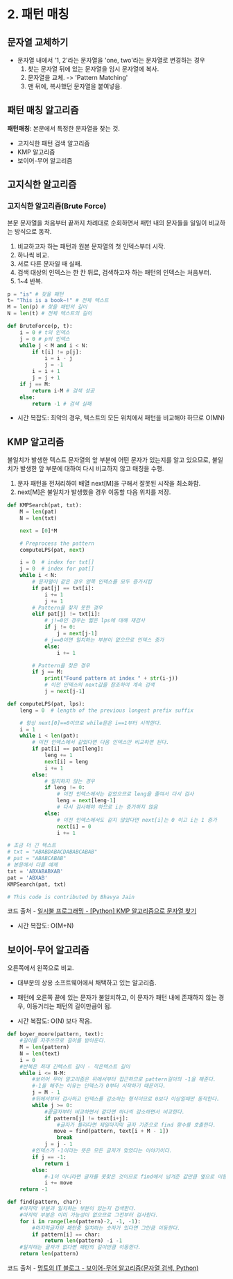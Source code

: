 # 2. 패턴 매칭



## 문자열 교체하기

- 문자열 내에서 '1, 2'라는 문자열을 'one, two'라는 문자열로 변경하는 경우
  1. 찾는 문자열 뒤에 있는 문자열을 임시 문자열에 복사.
  2. 문자열을 교체. -> \'Pattern Matching\'
  3. 맨 뒤에, 복사했던 문자열을 붙여넣음.



## 패턴 매칭 알고리즘

**패턴매칭**: 본문에서 특정한 문자열을 찾는 것.

- 고지식한 패턴 검색 알고리즘
- KMP 알고리즘
- 보이어-무어 알고리즘



## 고지식한 알고리즘

### 고지식한 알고리즘(Brute Force)

본문 문자열을 처음부터 끝까지 차례대로 순회하면서 패턴 내의 문자들을 일일이 비교하는 방식으로 동작.

1. 비교하고자 하는 패턴과 원본 문자열의 첫 인덱스부터 시작.
2. 하나씩 비교.
3. 서로 다른 문자일 때 실패.
4. 검색 대상의 인덱스는 한 칸 뒤로, 검색하고자 하는 패턴의 인덱스는 처음부터.
5. 1~4 반복.

```python
p = "is" # 찾을 패턴
t= "This is a book~!" # 전체 텍스트
M = len(p) # 찾을 패턴의 길이
N = len(t) # 전체 텍스트의 길이

def BruteForce(p, t):
    i = 0 # t의 인덱스
    j = 0 # p의 인덱스
    while j < M and i < N:
        if t[i] != p[j]:
            i = i - j
            j = -1
        i = i + 1
        j = j + 1
    if j == M:
        return i-M # 검색 성공
    else:
        return -1 # 검색 실패
```

- 시간 복잡도: 최악의 경우, 텍스트의 모든 위치에서 패턴을 비교해야 하므로 O(MN)



## KMP 알고리즘

불일치가 발생한 텍스트 문자열의 앞 부분에 어떤 문자가 있는지를 알고 있으므로, 불일치가 발생한 앞 부분에 대하여 다시 비교하지 않고 매칭을 수행.

1. 문자 패턴을 전처리하여 배열 next[M]을 구해서 잘못된 시작을 최소화함.
2. next[M]은 불일치가 발생했을 경우 이동할 다음 위치를 저장.

```python
def KMPSearch(pat, txt):
    M = len(pat)
    N = len(txt)

    next = [0]*M

    # Preprocess the pattern
    computeLPS(pat, next)

    i = 0  # index for txt[]
    j = 0  # index for pat[]
    while i < N:
        # 문자열이 같은 경우 양쪽 인덱스를 모두 증가시킴
        if pat[j] == txt[i]:
            i += 1
            j += 1
        # Pattern을 찾지 못한 경우
        elif pat[j] != txt[i]:
            # j!=0인 경우는 짧은 lps에 대해 재검사
            if j != 0:
                j = next[j-1]
            # j==0이면 일치하는 부분이 없으므로 인덱스 증가
            else:
                i += 1

        # Pattern을 찾은 경우
        if j == M:
            print("Found pattern at index " + str(i-j))
            # 이전 인덱스의 next값을 참조하여 계속 검색
            j = next[j-1]

def computeLPS(pat, lps):
    leng = 0  # length of the previous longest prefix suffix

    # 항상 next[0]==0이므로 while문은 i==1부터 시작한다.
    i = 1
    while i < len(pat):
        # 이전 인덱스에서 같았다면 다음 인덱스만 비교하면 된다.
        if pat[i] == pat[leng]:
            leng += 1
            next[i] = leng
            i += 1
        else:
            # 일치하지 않는 경우
            if leng != 0:
                # 이전 인덱스에서는 같았으므로 leng을 줄여서 다시 검사
                leng = next[leng-1]
                # 다시 검사해야 하므로 i는 증가하지 않음
            else:
                # 이전 인덱스에서도 같지 않았다면 next[i]는 0 이고 i는 1 증가
                next[i] = 0
                i += 1

# 조금 더 긴 텍스트
# txt = "ABABDABACDABABCABAB"
# pat = "ABABCABAB"
# 본문에서 다룬 예제
txt = 'ABXABABXAB'
pat = 'ABXAB'
KMPSearch(pat, txt)

# This code is contributed by Bhavya Jain
```

코드 출처 - [일시불 프로그래밍 - [Python] KMP 알고리즘으로 문자열 찾기](https://devbull.xyz/python-kmp-algorijeumeuro-munjayeol-cajgi/)

- 시간 복잡도: O(M+N)



## 보이어-무어 알고리즘

오른쪽에서 왼쪽으로 비교.

- 대부분의 상용 소프트웨어에서 채택하고 있는 알고리즘.
- 패턴에 오른쪽 끝에 있는 문자가 불일치하고, 이 문자가 패턴 내에 존재하지 않는 경우, 이동거리는 패턴의 길이만큼이 됨.

- 시간 복잡도: O(N) 보다 작음.

```python
def boyer_moore(pattern, text):
    #길이를 자주쓰므로 길이를 받아둔다.
    M = len(pattern)
    N = len(text)
    i = 0
    #반복은 최대 긴텍스트 길이 - 작은텍스트 길이
    while i <= N-M:
        #보이어 무어 알고리즘은 뒤에서부터 접근하므로 pattern길이의 -1을 해준다.
        #-1을 해주는 이유는 인덱스가 0부터 시작하기 때문이다.
        j = M - 1
        #뒤에서부터 검사하고 인덱스를 감소하는 형식이므로 0보다 이상일때만 동작한다.
        while j >= 0:
            #끝글자부터 비교하면서 같다면 하나씩 감소하면서 비교한다.
            if pattern[j] != text[i+j]:
                #글자가 틀리다면 제일마지막 글자 기준으로 find 함수를 호출한다.
               move = find(pattern, text[i + M - 1])
                break
            j = j - 1
        #인덱스가 -1이라는 뜻은 모든 글자가 맞았다는 이야기이다.
        if j == -1:
            return i
        else:
            #-1이 아니라면 글자를 못찾은 것이므로 find에서 넘겨준 값만큼 옆으로 이동한다.
            i += move
    return -1

def find(pattern, char):
    #마지막 부분과 일치하는 부분이 있는지 검색한다.
    #마지막 부분은 이미 가능성이 없으므로 그전부터 검사한다.
    for i in range(len(pattern)-2, -1, -1):
        #마지막글자와 패턴중 일치하는 숫자가 있다면 그만큼 이동한다.
        if pattern[i] == char:
            return len(pattern) -i -1
    #일치하는 글자가 없다면 패턴의 길이만큼 이동한다.
    return len(pattern)
```

코드 출처 - [멍토의 IT 블로그 - 보이어-무어 알고리즘(문자열 검색, Python)](https://mungto.tistory.com/124)

